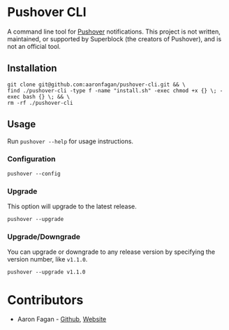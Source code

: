 # Pushover CLI
A command line tool for [Pushover](https://pushover.net/) notifications. This project is not written, maintained, or supported by Superblock (the creators of Pushover), and is not an official tool.

## Installation
```
git clone git@github.com:aaronfagan/pushover-cli.git && \
find ./pushover-cli -type f -name "install.sh" -exec chmod +x {} \; -exec bash {} \; && \
rm -rf ./pushover-cli
```

## Usage
Run `pushover --help` for usage instructions.

### Configuration
```
pushover --config
```

### Upgrade
This option will upgrade to the latest release.
```
pushover --upgrade
```

### Upgrade/Downgrade
You can upgrade or downgrade to any release version by specifying the version number, like `v1.1.0`.
```
pushover --upgrade v1.1.0
```

# Contributors
* Aaron Fagan - [Github](https://github.com/aaronfagan), [Website](https://www.aaronfagan.ca/)
